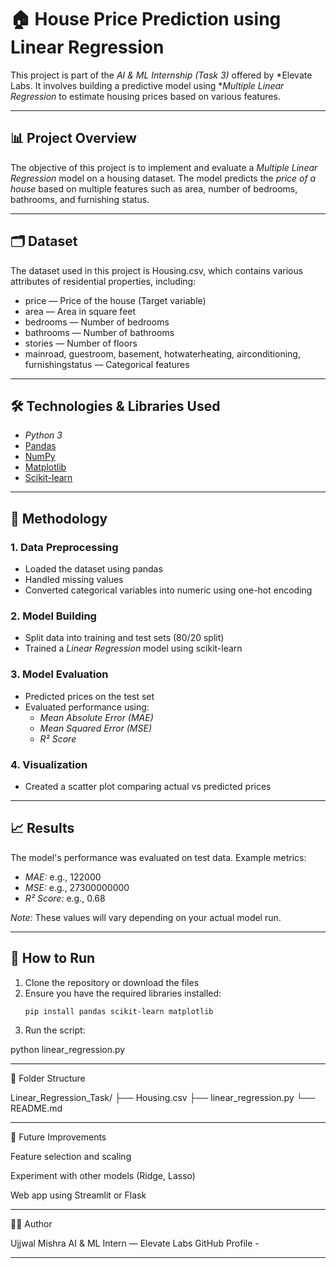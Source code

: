 # 🏠 House Price Prediction using Linear Regression

This project is part of the *AI & ML Internship (Task 3)* offered by *Elevate Labs. It involves building a predictive model using **Multiple Linear Regression* to estimate housing prices based on various features.

---

## 📊 Project Overview

The objective of this project is to implement and evaluate a *Multiple Linear Regression* model on a housing dataset. The model predicts the *price of a house* based on multiple features such as area, number of bedrooms, bathrooms, and furnishing status.

---

## 🗂 Dataset

The dataset used in this project is Housing.csv, which contains various attributes of residential properties, including:

- price — Price of the house (Target variable)
- area — Area in square feet
- bedrooms — Number of bedrooms
- bathrooms — Number of bathrooms
- stories — Number of floors
- mainroad, guestroom, basement, hotwaterheating, airconditioning, furnishingstatus — Categorical features

---

## 🛠 Technologies & Libraries Used

- *Python 3*
- [Pandas](https://pandas.pydata.org/)
- [NumPy](https://numpy.org/)
- [Matplotlib](https://matplotlib.org/)
- [Scikit-learn](https://scikit-learn.org/)

---

## 🔧 Methodology

### 1. Data Preprocessing
- Loaded the dataset using pandas
- Handled missing values
- Converted categorical variables into numeric using one-hot encoding

### 2. Model Building
- Split data into training and test sets (80/20 split)
- Trained a *Linear Regression* model using scikit-learn

### 3. Model Evaluation
- Predicted prices on the test set
- Evaluated performance using:
  - *Mean Absolute Error (MAE)*
  - *Mean Squared Error (MSE)*
  - *R² Score*

### 4. Visualization
- Created a scatter plot comparing actual vs predicted prices

---

## 📈 Results

The model's performance was evaluated on test data. Example metrics:

- *MAE:* e.g., 122000
- *MSE:* e.g., 27300000000
- *R² Score:* e.g., 0.68

*Note:* These values will vary depending on your actual model run.

---

## 📌 How to Run

1. Clone the repository or download the files  
2. Ensure you have the required libraries installed:
   ```bash
   pip install pandas scikit-learn matplotlib

3. Run the script:

python linear_regression.py




---

📂 Folder Structure

Linear_Regression_Task/
├── Housing.csv
├── linear_regression.py
└── README.md


---

🚀 Future Improvements

Feature selection and scaling

Experiment with other models (Ridge, Lasso)

Web app using Streamlit or Flask



---

👨‍💻 Author

Ujjwal Mishra
AI & ML Intern — Elevate Labs
GitHub Profile - 


---
